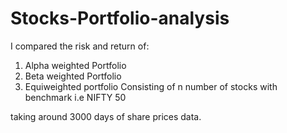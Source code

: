 # Stocks-Portfolio-analysis
I compared the risk and return of:

1. Alpha weighted Portfolio 
2. Beta weighted Portfolio
3. Equiweighted portfolio Consisting of n number of stocks with benchmark i.e NIFTY 50

taking around 3000 days of share prices data.
